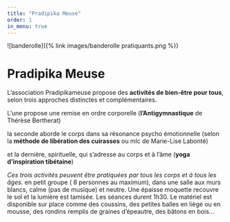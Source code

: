 ```yaml
---
title: "Pradipika Meuse"
order: 1
in_menu: true
---
```

![banderolle]({% link images/banderolle pratiquants.png %})

# Pradipika Meuse

L’association Pradipikameuse propose des **activités de bien-être pour tous**, selon trois approches distinctes et complémentaires. 

L’une propose une remise en ordre corporelle (**l’Antigymnastique** de Thérèse Bertherat)

la seconde aborde le corps dans sa résonance psycho émotionnelle (selon la **méthode de libération des cuirasses** ou mlc de Marie-Lise Labonté) 

et la dernière, spirituelle, qui s’adresse au corps et à l’âme (**yoga d’inspiration tibétaine**)

*Ces trois activités peuvent être pratiquées par tous les corps et à tous les âges.* en petit groupe ( 8 personnes au maximum), dans une salle aux murs blancs, calme (pas de musique) et neutre. Une épaisse moquette recouvre le sol et la lumière est tamisée.  Les séances durent 1h30. Le matériel est disponible sur place comme des coussins,  des petites balles en liège ou en mousse, des rondins remplis de graines d’épeautre, des bâtons en bois… 